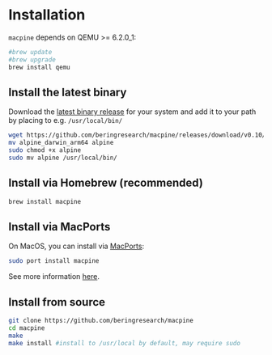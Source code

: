 # Installation

`macpine` depends on QEMU >= 6.2.0_1:

```bash
#brew update
#brew upgrade
brew install qemu
```

## Install the latest binary

Download the [latest binary release](https://github.com/beringresearch/macpine/releases) for your system and add it to your path by placing to e.g. `/usr/local/bin/`

```bash
wget https://github.com/beringresearch/macpine/releases/download/v0.10/alpine_darwin_arm64
mv alpine_darwin_arm64 alpine
sudo chmod +x alpine
sudo mv alpine /usr/local/bin/
```

## Install via Homebrew (recommended)

```bash
brew install macpine
```

## Install via MacPorts
On MacOS, you can install via [MacPorts](https://www.macports.org/):

```bash
sudo port install macpine
```

See more information [here](https://ports.macports.org/port/macpine/).

## Install from source

```bash
git clone https://github.com/beringresearch/macpine
cd macpine
make
make install #install to /usr/local by default, may require sudo
```
